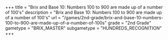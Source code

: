 +++
title = "Brix and Base 10: Numbers 100 to 900 are made up of a number of 100's"
description = "Brix and Base 10: Numbers 100 to 900 are made up of a number of 100's"
url = "/games/2nd-grade/brix-and-base-10-numbers-100-to-900-are-made-up-of-a-number-of-100s"
grade = "2nd Grade"
gametype = "BRIX_MASTER"
subgametype = "HUNDREDS_RECOGNITION"
+++